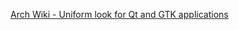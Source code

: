 [Arch Wiki - Uniform look for Qt and GTK applications](https://wiki.archlinux.org/title/Uniform_look_for_Qt_and_GTK_applications#Styles_for_both_Qt_and_GTK)
